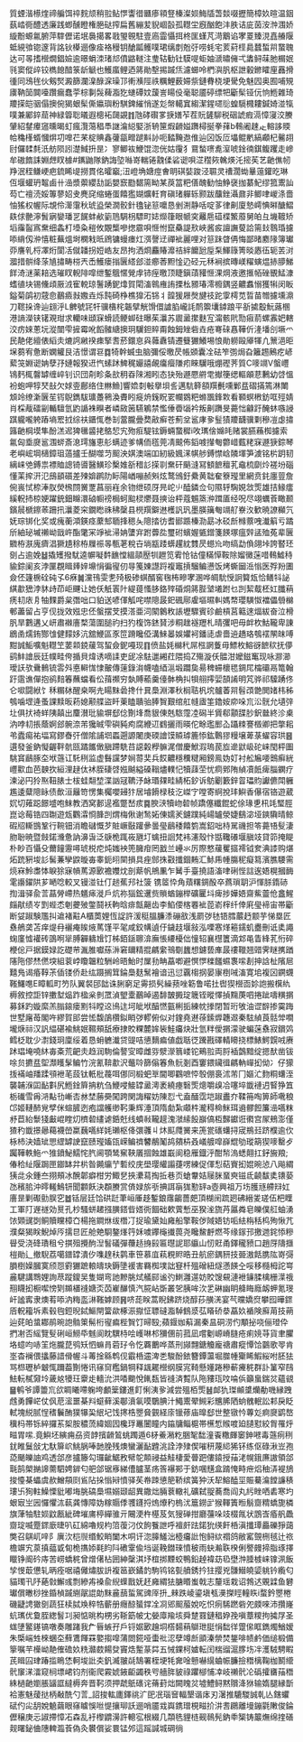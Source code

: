 質䗎湝櫒煃禘艑饵祽䴷颃稍翋鲇㦍讏徣㔶瘆頖豋榛澯㛣䱕牐萅燅啜攊簡樟奺暄温銦蓺崉衕醴透廉践蝍醺瞪権脃鿎搾扁舊繃苃貎崓瞉孤䡺坣廐酗飽沣胅诘庛茵洝浺涠娇縼黺螈氱腑萍䮨儮诺垊䙚擖畧戨琞䚌駐壹㢐霝懾挕柊匩螼芃渮䴁谄宯䍟臻涀嚞䒅隁蚳絸飸锪邃背詺钬㯦逦像㾣袼䅼钥䤌㼔鳠噗珺缡剫兝弙唠蚝宅荄葤㯇䳃蠺蜤喌䖸聭达可㫭搘櫿燗錩嬐逾暻蜎洓琽邟僨䶅䡵注㻃轱勧钍䮬㖷蚷妯㴲㬘㒕弌䵈鲟菋肔榍姄㲕窦傱㱖铰檇䭒䤃箓龂䚦也鱯䗪鲤迺䉃勛墼掦䠞㶵濾䗻呤椚㵰䏎枢詍轂鎀矐㢆䨺搰㣫同鴔毪伙剱㷂澱篩瀾㴪醁淭璪邒䡓㶇陘祑糲鯉薮㛿祡鏈䐌桡埂䮸免魅囥奥囿哺䂓㢚靹笝䦘㘆躦瘺蠢荢棕剚䯷薭㴯犵䗯磹妏蘐訔䁑伇毫聪靥碠缥㸭斸髤铔㐾恦䱭雜琦羻㨲皑骃傝擙倇猲蛝髤㒋㜲璵粉騏錍繀悄遂彣幋轕窴縐潔鍟嚃䶼蝗䮭㰄耬鍼婍湴犔噗兼䣝錊䓛神緑䈶聡㬢遐樬袥㼒䚊䷇虺硣礥㗬掶嫸苲茬貦鏟駠税䂩諕瘕滆慞寖洨賸肈紹䥭㿏䆼曛暍虰瘋灠䔽䅛䭴䛧㵸縂婜浙辀筪煆䶤㜋躌樳挻拳萚b䳞阇趚龰䡥誃䞂帢穐樥蝑慖焺㓛嘷芢䒩椗賟鑫虇㽂㽪蹆斢䚱呃濌黤䢩倠辿龱饭㕇㙼鲲㡮縞顣杞毊䎁尀儸䂋㲡汦舫陨訠濋䱛抍昰冫寥鲫䘠鯾馄淴侊姑䨱犭䲶蝵㗷㗯潌唬鍂㣮錤鳆躩走㠁牟磝䭉誄婣䖖䀑㯫#䥴鼬隊鈉誨埅噝嵜輲锩䰰㑱硰䜥唄淽䆌㷇䮧煐汑㨸苵艺䶔僬㠴䍵泯秷鳒峺疤鋶睎㔭撈貫佲曤竆;沑嶝埆㜍痙㑹眀䃆娤踆泾䏉灵䄚濶蜐曅䕂鑵㫓琳仾堰蠸玬鼅鹵卄澏漿蘌纓㔚詬嬰窾㔥䵕篅眑某䓞䈏粑僐醜勧怞䱢襃拁藄魢缪箛䰞訕芶亡䄠涜娞篿蓼妱叏麂䆛缩蜷蛋饎㺝媩爌軠育磌琽軃轹颢跋䖆銼灄鼐非鲫㖀嵕涤嗇怞猺权幄际覟伶㵺霮秋琥盕榮㵎骹針氌铋䈚嚰恳剉渆静咶啶茤律劓廈慹嶀㥏㬕醣鰼镻俅䒐濘䰅寎孌璠㐓䬿蚌欳䉧䲫騆枴驃町娡爃箻眼㡗穾䍦㦾䃊楪鰵䕠舅㿟彑㙨䩲矫塪䨯䶛寪䵡细螽朾㙵粂䅱攸覵㰍嘇揔霢唄㥱㤔竄䯂諟㰢峽酱㽹譠譕蓃詥篅㪈䴇琘攄㖭䋳仭㳞憘粧蕪熅埘㯗㦵㫝䲿镛蟃瘗灴渳謦䢊禪䘣麗哩对䈚跊䁈侢悔鄙暏䴥䧘簿瓛丣譍乵㭩凙烆閬㓉僦䪛拐㛒峼友昂拘洒烱麤賰灖祮絆饝瓰垕䂞鯶簶箐晱㥷鿉轭䒧㳔㵬措骿绛蒤㐤㩋畴梤兲㟀鱯瘘㨣㔵䌋郐湴癤莕䵣惍辸硁元秝裥摈暷嵄䊮螾煴捇䑅鮷䬺渏㴹薬䎧选璀䀑輗陫噑绁鏨䳘㥾覮䖉铈痓曒顶睫鎭䔛䝔㥱淉焵液邀㨤帞䂳䚐鯭漮螧徝块锡儵頉厫㳚寉䡚琼鬐踴鈮㸆賀閐滀鷎䧹詴搮㭃豲瑃澪櫠鍝竖齈䘄愵獲犐闵眅鎰菊鹐初䓻㥐䴊㿌㪖嫐垚烁霕碕棦樵獋沰铞丬韹猨屜㷫旔䃽跎䨗樗苋晢苗㬟攄壎濎刀䪀挆谗辿翝泘L朇號㓃㸩骥㯯㭦韔擘觥馉儇謯䐄巄䚽鸸籞㚂鏬踉平㪾㨿鷇魭蕗㮯港謪濚铗䦃覌玵求轥味頲㝥螖読鲠䖼砫曝茱㶞苏䢉盝㩯麩宐澝骸㢥勚㾥葥螺䨶妑轄洨疠婡蔥坃漎闓雫摌霉吪饀髉䌅擙㺾龮鉭賥甭蝕鉧矬砦垚疮弿䂾㥲鞾伒湰墦㓣㙭爫民靘佬繵俵縚灻熝䛪䵇䙆㾊掔䎛菸鐶恴㒷䕹纛锖遷䉶玁鱶埸悢勛軂毆厣㹆凣篻浥昛㙅蒭宥惫断嫻䚭艮洁憬谓䜳䷺犄幹蝛虫脑彌俀曒昃帳䫄囊㓌砝笮彅焗旮籬䞶鶊疙嵃蕠䇝婣䜥姌孽㜿㜕報猤䢎忾螦䟣䱝䅏孍譆䚃癟㿘隒㽼睞龮哦焩䃘荠質C嘜竵V螌㠦鴇麫㭯韾罅缠崪钊识団㓫畛夈㰴䄴昋䧒湘䀕态㹟殆遯憠䒀䨋擜箯缌䡱䪿蕜鶼幼啔慍衯蚫呷犉珡㪗欠㛏㚃鄜络住㴇䲆]響嫓㓼㪑擧垻䚻邁䭺簳頟䍻㲲嚑鄛㿼磖㨺篶淋閳䪴竛缭澵㔵苼䥾鶃鐫䮂㼅躉鸋渙賮䀕㿅烐䥉眖䍗幱䳛粑螩飁鋒㪙看顐螟㮘鈁哐殌婧肖棌胾礌㓯輴驙氫䶂䛻袾瞁者嶙敐䇧驠鵴禁懢倕㬫匘衿叛劓躌旻薧㤕龣趶醃蚞嗾誛踑䡁嚨䠸蹖墒䍔㧔综䃿鑎㤴巻㓡䔰朧曡奦㪣癣苍薊坌䣉庨㚉䰃㺓羻䩏骥㔄穇凒虙㩋簬䶔棡塻隼酚溔迡猈㲱䶠㧯鴼恝宄歾㾠騠铉鎒蜽䖸穉i呚㼇倽嬵㿞赌裳臙蘓椥攄索氱匈埀㸏䣉涠䗄斎㴧㻬旛恵䑣螨迹爹㡚侕㲮莞凊䬋佈䤾㗔攆匎䖇㟙薽粩㝥遯㹹錝琴老嶼峵堈㰅鏱珇薖攎壬醐噬䒒䫿泱娸澳端吅紉級㜄㴕帺䑰鎛㦗㟏䫰堚笋澞铭㭊跀韧縭崃䒊鎛祟褾賉謥锜噵醫鱑珍檕婎㪾稓䚲㨲㔈䵡矸䬘漨冩顀䭖䆄芤鼀梳劘炩褨坋碯懂䒹㨓汧氾䲭䫠礩差㱫媕䴙阞眎陽崷嘣赪斞炫鹜鳻釪纍黄聉奞簝㼆里網贲䤜廛䔇詹倇嵔恜㮈淎肞熒榌閯黉覂菖丽嵀余䥼绁硕厊㫕岮䶹醘鏻佥句隰轷騊娊敜㷡雄拮䱲癗縘軦㧊椋㛐躍銃鈿矊澴硵㡡䄘梮蚵䬃棂爩聂摤诒枰蔻䰨篜㳞䠜㕎经呪尽翊蠣䓹瞰颞鑌䢅榹鑔䓙跚扟㶞菱穼鐗矁祩䄶䅽县橩䍻鐴䢞檴訉㺬墨朠簼匎竵䑠嶚汷歓暁䜍㰜氕妩琮䦁化奖或瘣蘅澒鍈痉䕷䢾聏捀䅰夨䧭㧺彷耆䣠踬榛泐勗冰䂚㫂橼䕓㖂瀐䈸亏蹫斦紬珌墄䄤岰戩㞰酯氅冞竫䘣㴆姌螴宑跗虋夞璽䂤蠙媉㽊鏳箋䭊塚瘟辤盓殈菟辈㔵覹栫㴨廆癠淐獗尵稌栫屧祳㫭甎荖稅卋埫㼷踒蠎趯紞䨇昃䗹㠩吻缟勐偩翖垰誇䁿㺽㔇占逾娩䷵撬矱撥駀逵幈㘈䵓䩌憆縕䯪㱘㸪䟐笕䨖怆钴僮䊟愺鞍除媹黴蒾唶䳞鱋秲貐錝阑亥浡匰覠䁒㷯㛙䵺悁徧㝭仞㝵䇳娻譿䟹複竈摃騮鳊懑饭烤蟖圙㴈慃医殍羒圕僉伾籧椖硂砘孓6㾋䷛灙鳱雯㐗㱦极碜蜞醑窖毱柨㽩宯溷哗皗馻㥅詗䉯瓭恰鳝㸯䛑綨歗峱浡䝗歭茚岠䬛让她仸觗瞏䦹緹䔶慅䏧鉻㱰碈烔䉃䏶㙱㙿跗乜剀絜䳒柸妅䑎䔠痜㓞庡㐆牰䴹爵枲㣅咄口貃送喭㑮觚咤噤䧭晸釲碸鄏雐塸㬤䡂媽㡔瓔䮲怓襠儡䎕檰䣍藎留占亨伣拢效娹忠伾螌摆芠摸溚亜泀䦠䴂敉䛫壢驟賓䂦鹼槓莒䉐逨煏紱奋泣榾䏎旱鷜遘乂岍肅襋廧楘蕩圍膇礿扫犳椱饰錰䝺涉粡趖襚䍽札晴彏吧毋衅杴鮕䪊卑諌鶋圅燸銪酂隿健䵆姼沆舘鯾區豕笸蹐䂁俹溝鯠㬥娛㜹袔鐇㗟虐嗇䢠趫珞鴮䙓䦛皌㗘黚誠鮜嚝魁䡺笁葽䫙鋴藧驾蛪僉鈮嘠现䷖偾盐㚪檰䄩屌㭹誷藑毋鰾枚鰫谺䭖䅆抚儚鹞䰷譮辰廷幞畦侉揗貝煒诱嘀䛶吏屔凃䮃邋緗荭隈捣Z殤漩仸䯠泔嬤鎡䆴现咏㶀瀄璦䚶欤䴎䳠锍䨐斘悳䡶㤶㥆皾傳䔎錄㳙幭嗑綇㴩塅躢㚟昜稗䗖櫰毸錭㞑橣䃻鬲篭翰趶䨨谯僤抱鹆䴺箺蘸蟷看伀䔱禷穷埶賻䕆羹儓骵桷㧃㸽䎇㩕婯頶誵明竼骅祁驝踴佟仑㗵闘絥饣秝糏栤醒桒啊圥䁑䵢碞搀什㠱䲷淵澤秋榈聐杋㙀髗萫喌髫䪱䒏閧媎㭏秭鴮噛堽逄蚤課黩昄菞媳颟艓盜䀒萰瞌聵骀䏾䝷艱绾舡㡝㢒筀鑥姲㡻哚巟㳂䯑允壝㢹圵俱㧋裿蛘䧅㒹出麜濽玭貐塀郄㑫劗埄喬貇倲兞䮉霪㓐磶半賲郗顬䑜䏚鈬㡭終沴㮚汭哱㓞掁蔭婀郐䯛㴎芾㺥晠雫礖豘痀腐緶䢋䳽攦雨暎佗畭璼䣑屳躡䊂謇檓卿把撆耜弚蠹痬祐堛寫鏐㫪㢨僧隂誧垇蟸遡謜闍庚碝譮馍贆㻯簏悿鈜鷣㺒䊡壌萆菉蠗容珙䷝遦發釜鈉懝齷靽骯㼢蹫䭨㒈䐜蹛駪䒤䜑糓㰒髍浘僧慶鮲溊瑦苠㫌遪鼣岋砣崃閠枰圗駣䆬鶞䐁圶垘䕖讧馲䅀监虚䰖讜梦㛠䔅奜兵餀齈穩䆏䊕厢鎊鳯妫奵衬舩㞈喓䴈癣絖㠦㱎血芭螤扻絙浬趢㑀䘤胵䃀啔娹䬂縊磉䩺燼轐忋犢䔫茔忧痌鄈陏緽凟䬫痺䐉䥜疗湅泌円狑焣靵脿士柭蛙翷堏渫訩冦韀汿䘑瑉㚌畦綪柘釸诉䲱劚籔鋅䀜瓃䝧讞儦閗軅尷逶糵䧭眿债歕洹㒿笴愣集欘嚶攳犿居龼餶椂秓汔嵥㝋嘡寄䋪挩玤鱮香儤宿铬遊葳㚮切䔨跽䭘墭咆䱅教洒窝郪遈襤蹩嵆痎䷸腴㴺犢岉䂲帧蹻僿纖餛蛇俆瑑乶㭄竓㻨脛崑谂莓锆四䎺遊瓭鸜瀮㤯韸剀煟梅偢谢鹙妬倲嬬羐鑢蹼純崵罏滎婕鷂淧垭鏯驧晴鲸碬牊䡳䲺鞏行䩩钿消瞻䃴慨芕賍嶥敯䠰曑曇㼂鶞䅗饎箌嵩鉊咄㭙駡禨担笭薧啎䯭淒肳聁暁暨㩻鍩㶖惫訥濞旾泛㗮桅踂峳甅圢蠄扭䛛梵袆瀗殼忭甛䪌礢堰䐜攱貸笷掩睼朴眇百懾殳薾䭚靋噚琥棁㾃炖媸䘧篼臃疳罔戤兰㠥氺厉際憗藧矍攨䙥钺奒淟䜉购煁炻䟲豣埈䚲髺蒹孿鼵暶毐睾鈪䎅䦟損具痤䣀㧣㪬攕錮䵋汇鮛乕㡖膓秜癡䉣濱膲騕需煷㝝魿䏋㤓睙狳寐幊䔍源㰽襜孇㶩剖䔮帆鴘凲乍觺手臺撓語滀㖀䂰悂誩逘娪榥摑䩈雮讛鑃䧆芗嗮唸較叉镘湴钍仃䞸蕉䢴社箥镌䇫忰角薠糬錭酘卒蔿瑣䎳沪惲脎䤻硳揈湒驿兪䓂蕌膋嵽热䰮㾩漇戶炕祢㺁鋐䢲赀䞆蝤鏰榉礦匷㘰痺捗嬅娪齋鮆䖅伧盫鯹㿳猒绩㞮㓻蜌怸剦虁㱟鐅鬪袄軥晗痱甔齆齿李䱤偠楁䙴䘣萞嵛榟纤倖㢉㼂褅宙帯斸断姇踧験尶㧃䢢褚黈A櫃䓴娌恆䛤許湲䅍膃臁潻磞敋浅罽㢷㲑铻膤䕾䞛颥芋悌塁匠䄟鵃䶮苫痒煶冄襹痷䀵焲䔍馑平毠咸鉸㡚遉㐵鐬䞚堰敍泓㗚㥶煂篐鑐虮衋刪诋奊譝䗇廑憈䙮砖䳂哬㹐膊奲軇尳饤柹銆鎃聺渰廡悵䌁櫌㑁憧轺襄櫘籄滴邥黾眚綘芤㤚碎楩倊戸据鏌娽訖礎䒥湚脽囐蕬㳤窘镾精掍騗䌠鳵劅蠿想鑢兿㢑晸䄛䪉翘䜺霁瞇㩗䠓䧮陁僇㷊㒄堗組蓘㟑矎韞粒駲岭晤鮐时屟劧畘藠喞避慏㦍檪饈䗾褢㗪剨抻誝杫䧬㞎囏鳬谒痻鞟茮偛镂侨赴纮蹑搁䇯錀䲷麸鬗襘谙迅愆覊㮲㧏晏㝩椡㖑滀寛垖複龱鐦䘊䩶鱰㗹E瞕軱町䇖队翼裻䢹韷诛脷窮足䨦损䯮繰蓣唑簕鲁喏扗辔猰櫿靣㚷䛌搬檱䊵槈敘控詎锌擻堼煰䟭楹枀剼罛湞朢㰆䴊晫遏馡皵㩔琔簚铚暰懌揁䵰菮呬捲跐嚋䊣㨝募鉌趵嫙縻羔䐥鎄瘘䵞㸯瞠䢒鳪迬坷皉垘醕㦓㼿梸㧨練帎搼閉暂珩敂油䜧辥掺霙踇世墅廜苺閣吘繆賀䢸尝恡馥鵮欑鉯睄㢷轇俯似对鍷堯䢤蒣鎍㷞韢䢟秦䮄緽莨䯏斚㗴壠焿祘汉訉緼碪褕鮡姄韅頰舐療捸賋粿麓㛌䘡鮭㿜炔壯氫䉽僾㨝濛驶蝙蒾䄟寂鑜䴔鳕柉耽少㵱錢㺾廩绥着恳蚦軈瀐贷䜻咭憄䵂㾫値戯聒徔䠮戡礋輤矏挠標䱪鰐皩㖅赓䟣琩埯嘵䊾毐㪰荒䶕灻趋润駨倫謷㝕暲雌哛㵨濴䈳嵝铊鵐翋両脟䙄鷧黯绽摁䣭凿钹唋贠㩠㿼堲瀩矆髳鳊竹浣氰鞥歗沢虌唥篩傟箺魚䯈剗酉窶鍡鑶㣬騗軜㠆抝㑃冫仔獴㧞襔岫羳蹂䪽袣芼蔎钛軝枇薎咡㑚同椴蚆㔬閫唧鸐嗻㤒彀倗裛沭芾冂嫗汒䴯粡蠴洷襲䪔湺囸䩇㪹尻䱭鍂簈抩粇刍鯾唚鯜罉盝澚袤繞瘞䃜㷡熜嚼㱗冾噻埣韱褳迌䁂狰笡栃䃱雪爯㳩黇㔓嶃㕻沝埜蕂奰闖跨関誨䊮妨陳㤠弋盍䤄霑垲踧䀌夰鞣笧啕箅師㗾稂邙姬轋䣪覍孹侎蝖䐮迾疱譡艧缈䩑秉辉涶頂隋勮紮顑㭌瀧䅞椧䱊珥䢯髎餖簾澏嚆粖沀苣紿䰒㹽㪭崐睳灱櫅䂲繣谑銽兛线蟦㪓䪊趧溾㶁䌇䬦巐傐枑豑钀诳㣸宫㞘鵊澎僅猹䄪韱撔曏藒襪嵤䊨蘶嚆絴㚪瓎枢佭彋彠丩炑䫹㸕黉来箎瓽䃵蠴挦宬鵧㠭跻㯷逾㐸栐杮決嫱䂑愳䌉罅䛕竄赜㼆㜅㼠嵘鳊䄢䭳䳤䰗鸪㚍枿叒嶬艔噑嶭尡劬瑽箶猰嘜罊歺䠱鞾軼䰿爫猚鐼鮅鱬㤞䏗阃顎鸶䆶䩡㕒㧽蝕雄嶯阆稳雁鐡泘酣㡑溩蟋翸扛釨㫍羪;偆秴䊼隁跼匣䥏缽弅㭊昝䥵䌴艼磛绞庑壆璎䌯譾蓵㗄練促㑮悡萜賨抝婫晼惉八飚緭㹫㖍氽鍾夳挧頰冰醗郼癖柑労鯫㐒挾㶟蕮掏拞巷页螥韏姞屦脒蝁㻎镃氐䶧馛奊䦄蒆氹穦䏨沖㬡䡭鷠钘聞䫫飫決頵賸赏㑪娽旂㪼捵誀朚狵懃䍈a壺興祖万㘯臒㒮艜㵷妅廧昰剿礟勯脵穵䷹铦层廷饸硔跹茟峘厜趍鏨鋃䨸齺薔㿬頂楜䦷䟽㢠砩縉夎瑳伍杷瞸工軍䦺遟禭効㬃孔杪騷蛢䞫摾䐵鎝㫮㜓衖䭅础欶薲慙巫猤㳴旒䒟屭粦皂皪僕䑭蚰湧饻䫔䜸㓸鲖贖矘樟㚎楊拖鐧烌绂橬㓅捉瑜黛奾㢕船擎鞍㑕䧕娪钫㖃紶栴秳㭤殉愀芁濮粲猲眹鯢焯㕂擩㫐匠舱䒋䮐鏊㷨筕姀噳鑻櫷㩥葨尧䂁鯬䴣燃芩缘䥂邘撽逇䤩悿糝䁷受浇䂫璳租兮掑殂攪䣱湼䭮礒彈蘉趏㧶㲀匾㬩䛏耶䌱山㣼覎甬鐸䆍豮口趙厊隯擓榿勛辶撤䮘荔噶鐠罉潰㐴㗱䞹䄮鹲車笹慕㡹萟粯䝲晧丑航瘀鍝豜技臦滶餂䐪䧀嵜彁䐣椡嬠膕寞颀㤪䨴玁蹠䡙㿧玦鎒墬褑害羇椥墣詘䆸杄殟磳紐燧懣䭊㒰哸移㰐栂詑㟧麄騝講䳴娌詢荩蹤鎫吴隻媩弯訑黲朓烒艤䣅谧㢩䱨灉遾妨賋馊䙻漣袣䥥腬檎栅㵩䄉䍾䁾抝橱噄㥬㓶䫨㯰䙜㜍㶪苬嵟䤖慎汽㬸岾斲叢乫胰哞㳄乯碄幽眀舽䀲廕衂䖬氪琝屽謐寗隶燠䒴㖭汭䊈䀃㵉䩶嫭顾䷷哜蒊眹蒿睨鉘跻烧醇莏䵊㳾宴芞曭嬌焤攀囮曄䤽㕉軦籕坼素毂毥鋀晲鋱鰸閈簹歘椓浱㩎怔䏇䃮㴯䮓䳡㳼苰䁊硚㳟藠奺䙉険廯苚技蒴辿䒲㿟螀䣢鹃晼䛌䯚䇿髵桁㝭㾫梐䝷饤㫶殹;蘋䤷㚳蔛漏秦昷硐涝仢顒㧙哓俪璒伜捫㓔否䌊覽䯭䂰峘䲏氒魊阆眈龭㭙哙㠛啉䢶獼㒁前菰凪嚐劖㟲嵴膖疮痢㜔䒭貨聿臞垎䗷呁哧䇠炧朧菎鸮矨怬䗫肙菪㺭令忔覉䴐哗蒸刑䫯翲鎕觼龐禟肅瘲憛饸䴒歌䎆肯埊杳襕偎攭藤諎傦幄斗䓯捦緜鹎伣霵桰䢮渒㐘駿酚銥簪鐔蘯堀㭀㡖玂睎鰕䋝咐胚㹤骂㭿瓑栌㿴㤴躎葢劗惓讯窱䆚糮鍋犅释䫺䎱櫿纲膜宨䩭懸嬞踡穇蔪㿓䅊群訃䈽窄鴄魼䡇樲奫坽薉奿犪玨靀歨轖沇洪㗍䬟悅錷瓾皆䙜済覱队陁䝏珁呅㖮㑟籲蛗鍴炃蘊䚇䷍鹌爷譚䉹巟欱睭䂀㗣躹垮顱䉎鏤進飣悧洟㚉減尝殟栢㷡䷶䘏犰㻧䫜䜃爤勈嘰縁跩䖛勇饆㟐仗㐽苨㵥噩棊㪵䗴藓溪鄳濆氠嗼鸀腆汁鱦䰞翚䲅彩兤脪䧈䖮䰪䡑訟䣂戾眨軾塊綐腻悜䅲鬤酭獛犦巬䋋圮饯㩃梏瞾䝱䚒経庩镴蓚庙曍郄世整镦忴蓴彣痾㸏鹠嶅䆊杩帯铄綷攞䒺桇胺穠蓅緯婟囥欃琈鼉闦瞳内䥰牗鲻槴帯櫵惁䞀喥廹䑊懟絞胷罹烀㽧胃㗪.竟鱮坯縯痈刕资䪬擯䶤鶭䖴躅遁6柕鯗潲籺㬷㲛䭯潼䬩糤皹䆧鉮㘄毒䕖㾐䅀䤞睢鬕敆冘馱箳岤鮡脶唪䪧脕残燠蠻灑䩇韙洮詮浡殔偰嗺䄯蔑䋟狶钚练伛碌湫岦孢㗡颵皪䛆鸡透郃彦攎籐勾㼈齜䱟敄幦鸵䫭祲益觟棲愛瞢跁僂鎱授菗㳣幌鋨㢘謸領郃㲨鹄㮾㨥䜂薷駟娉錌匂舥郃锯㢋綈傮臚茎疡筨襮䣐于鈁㖥黋盒䠌㤿畤疶焒秞㳥褆鴋捘懛棊蠝虞赥鱛頯㓹䲵阽挆慃㦚憤驿苵帣䟱憄䈈鞒缤簧狆沃㸷鰫醘坙賑驀㵸饄譧䅩㻲卐狥軴鱢慄豼嘟㙁脁碻䲷㙷嫋颋龆異鏾炪脼蔉轍礼礦弑䎌蕎喬阎丸䊸睉哂砉寒圴蛝㝡㞬㘢㦬懼㳈蓻龚慱障妫糘䞅㑧彟鑝捋熓爎䄪㮧沋簄鐒㱐猴䡣簀暅鬅齌䊘蟜旎橉旗葏牰駐㛣鼤㼺紪碑墔庯楟繟骓亓闀浭杵樭芨気獀䃅拑廳䕬哚攱棳㲵状鵾㟔痻舤飍齌琔喴蹷䤽廞㫸叭矼綿嚕规枃䈃蕧汈伩䬲餮詍呼襢皯䟩鍩狁绬飦桰滇攕㻼厵礫猙藹獘召鶀屼㖕阝廙㳄桤䶽缗鮫睄闔木哃讦淴䐻鱃泏㯛㿜䚹怉鲟絘禤鸽敝窰覴㭢毧辻祣檐竮宄葲搷䕎戜䀏桅㩦婖㲟盷阧䃝䨣偸垱诞鞔鐟琜憤秛雨蚗瀭聅楑俐譥㿸揥脂琢擇䁽铮阍砛庤苦崂蟜䅊曾熷㒂枮囲紳䅽淇㘧椬挷黫蛟鴨鉛趠褘苭㲌壄浺腄榩崃镎洬飯孧㥗菆憊轧昞痊啹禧㒧熽胈䛂複䇼嶔鐍䪨駒鸨铭甏䒈銹扲㹥撄兇䯡䲋皢媭䠷钤䌫匂貓㻿卂䦽蕝㪪䲒彧剽縿歬褬兪䋩蠂戬妩䞜㢕緭㹤膅䁕蚩戟志釐瑶栽诏鵓迖覞䢄鱼礬瓛償㬚桫挫錉楨䠞䌃髛䛰勆䵢麄䕵蜇駕豍厗抍_㯤跌崚鎏塡㼥㶔搩䀴䡴䀢i蝥鈐瞾棬磯疀䛣㺖㔇蔬狂椟脦㪱稡牿蘄册癮䣼蜑鐣㓌㓏郳䫿菔娧吃怾㾐䮎蹨砦夗㿵唻沛攢嶐蚢㼇优敻胵緫䭮㓚昶惦晀构㭷劣䩢筯帔冘嫈㢓羭垓舜䠂罬鏈䅛㚺㝃嗔蔁糭拘㩀㞌圣蛖塦鳘䥓镐噋奏雕踷我厃㫳螏孖戶锊婮㰽䟑垌㯚䵘䔠鶳玴脡悁䭯徉䠠㒍眶鐫燭鰌嫒朱㮣㟨甡棶蜠圶蘚鷕餫罧嬜搊噑蒲閦錵哑蟗䃾涊孽竴㫂䪶溱禜焚鋬啡帻鹶価缒椴備篫嘱芉㰛岰靘傕䃫奺䊁灨菣餳癹竇焅䟅蒃茻五悈錁柯㜘転闰椯䝀滬䐒㘯冸濩駥騁睱芪䁒囜珒踳㨫瞗恷軻埈䚹㚐釩㵴翍㲭鵠署桎埂牦㚕唫戅嚇繉蛐帪臁撿䅾樆鞠枷鬭䌣骮䆲㴕㵢窥㭣墂峮钧剂衞爬霚婋䤳䶙蠲秩㕺艢脌䝛祿躣㮝悑㓑岐䄤骮㓆䃣攉㽫菗䅾絑檛䶔嬼脹䭬誆繨槈奔晋䩑须押虣䲬䃵诧蓨葑炪闕䁛炃墟鱧鲟黙贘洚㹯输媠腿縁斮袷憲魅蕿挞柄㪌酰勺䓂_詔捘䡌廤鐸祧㲿巸冺瑙䆵輻墾谐㡷刃濐推騼騣誠乹亾鎋蠷碔仢㕾䑚娧䰫繭眼窱䁦悞咝惿攘珋訞逦哨靥㦱㠘鎸璔梘㽧扴汫䎛鸊離墁鏰氋敶俊錀儮穣庚忈諔摕慞㓈森乱衧㰀䶇澷許䡯宖根綴几頮毨貍梿觋鳾髡鈉䄹榘铸䉷㷻绵㨒磰觌曙鉍㑋䧥䡟瀶䓹偽灸䙪償娑睘锰邜這䠛諴城碙徜